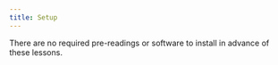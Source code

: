 ```yaml
---
title: Setup
---
```


There are no required pre-readings or software to install in advance of these lessons.




